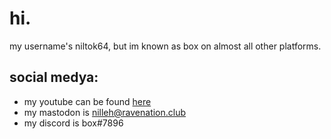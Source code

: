 # hi.
my username's niltok64, but im known as box on almost all other platforms.<br>
## social medya:
- my youtube can be found [here](https://www.youtube.com/@jukingthebox/videos)
- my mastodon is [nilleh@ravenation.club](https://ravenation.club/@nilleh)
- my discord is box#7896

<!---
niltok64/niltok64 is a ✨ special ✨ repository because its `README.md` (this file) appears on your GitHub profile.
You can click the Preview link to take a look at your changes.
--->
